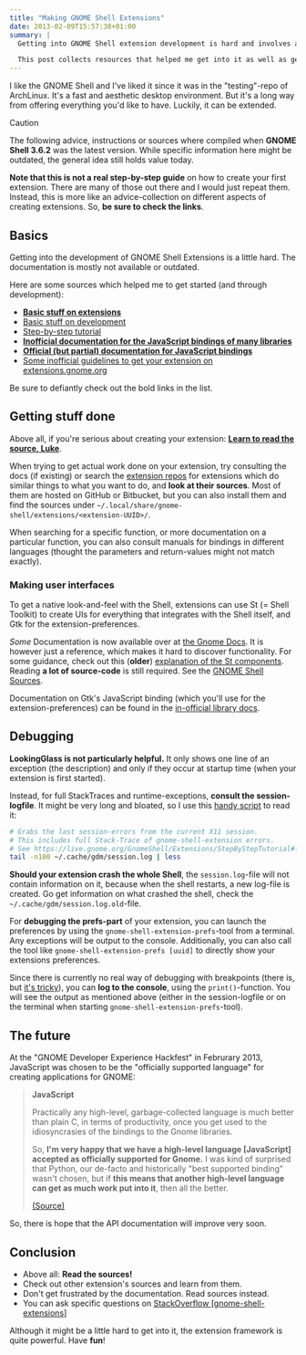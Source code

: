 ```yaml
---
title: "Making GNOME Shell Extensions"
date: 2013-02-09T15:57:38+01:00
summary: |
  Getting into GNOME Shell extension development is hard and involves a lot of source-code reading.

  This post collects resources that helped me get into it as well as general advice. It aims to be a jump-off point, rather than a guide.
---
```


I like the GNOME Shell and I've liked it since it was in the "testing"-repo of ArchLinux. It's a fast and aesthetic desktop environment. But it's a long way from offering everything you'd like to have. Luckily, it can be extended.

> [!caution]
> The following advice, instructions or sources where compiled when **GNOME Shell 3.6.2** was the latest version.
> While specific information here might be outdated, the general idea still holds value today.

**Note that this is not a real step-by-step guide** on how to create your first extension. There are many of those out there and I would just repeat them. Instead, this is more like an advice-collection on different aspects of creating extensions. So, **be sure to check the links**.

## Basics

Getting into the development of GNOME Shell Extensions is a little hard. The documentation is mostly not available or outdated.

Here are some sources which helped me to get started (and through development):

* [**Basic stuff on extensions**](https://live.gnome.org/GnomeShell/Extensions)
* [Basic stuff on development](https://live.gnome.org/GnomeShell/Development)
* [Step-by-step tutorial](https://live.gnome.org/GnomeShell/Extensions/StepByStepTutorial)
* [**Inofficial documentation for the JavaScript bindings of many libraries**](https://www.roojs.com/seed/gir-1.2-gtk-3.0/gjs/index.html)
* [**Official (but partial) documentation for JavaScript bindings**](https://gjs-docs.gnome.org/)
* [Some inofficial guidelines to get your extension on extensions.gnome.org](https://blog.mecheye.net/2012/02/requirements-and-tips-for-getting-your-gnome-shell-extension-approved/)

Be sure to defiantly check out the bold links in the list.

## Getting stuff done

Above all, if you're serious about creating your extension: [**Learn to read the source, Luke**](https://www.codinghorror.com/blog/2012/04/learn-to-read-the-source-luke.html).

When trying to get actual work done on your extension, try consulting the docs (if existing) or search the [extension repos](https://extensions.gnome.org) for extensions which do similar things to what you want to do, and **look at their sources**. Most of them are hosted on GitHub or Bitbucket, but you can also install them and find the sources under `~/.local/share/gnome-shell/extensions/<extension-UUID>/`.

When searching for a specific function, or more documentation on a particular function, you can also consult manuals for bindings in different languages (thought the parameters and return-values might not match exactly).

### Making user interfaces

To get a native look-and-feel with the Shell, extensions can use St (= Shell Toolkit) to create UIs for everything that integrates with the Shell itself, and Gtk for the extension-preferences.

_Some_ Documentation is now available over at [the Gnome Docs](https://gjs-docs.gnome.org/st10~1.0_api/). It is however just a reference, which makes it hard to discover functionality. For some guidance, check out this (**older**) [explanation of the St components](https://mathematicalcoffee.blogspot.de/2012/09/gnome-shell-javascript-source.html). Reading **a lot of source-code** is still required. See the [GNOME Shell Sources](https://git.gnome.org/browse/gnome-shell/tree/js).

Documentation on Gtk's JavaScript binding (which you'll use for the extension-preferences) can be found in the [in-official library docs](http://www.roojs.com/seed/gir-1.2-gtk-3.0/gjs/Gtk.html).

## Debugging

**LookingGlass is not particularly helpful.** It only shows one line of an exception (the description) and only if they occur at startup time (when your extension is first started).

Instead, for full StackTraces and runtime-exceptions, **consult the session-logfile**. It might be very long and bloated, so I use this [handy script](https://bitbucket.org/LukasKnuth/backslide/src/561b1dbe542a/session-error.sh) to read it:

```bash
# Grabs the last session-errors from the current X11 session.
# This includes full Stack-Trace of gnome-shell-extension errors.
# See https://live.gnome.org/GnomeShell/Extensions/StepByStepTutorial#lookingGlass
tail -n100 ~/.cache/gdm/session.log | less
```

**Should your extension crash the whole Shell**, the `session.log`-file will not contain information on it, because when the shell restarts, a new log-file is created. Go get information on what crashed the shell, check the `~/.cache/gdm/session.log.old`-file.

For **debugging the prefs-part** of your extension, you can launch the preferences by using the `gnome-shell-extension-prefs`-tool from a terminal. Any exceptions will be output to the console. Additionally, you can also call the tool like `gnome-shell-extension-prefs [uuid]` to directly show your extensions preferences.

Since there is currently no real way of debugging with breakpoints (there is, but [it's tricky](https://live.gnome.org/GnomeShell/Debugging)), you can **log to the console**, using the `print()`-function. You will see the output as mentioned above (either in the session-logfile or on the terminal when starting `gnome-shell-extension-prefs`-tool).

## The future

At the "GNOME Developer Experience Hackfest" in Februrary 2013, JavaScript was chosen to be the "officially supported language" for creating applications for GNOME:

> **JavaScript**
>
> Practically any high-level, garbage-collected language is much better than plain C,
> in terms of productivity, once you get used to the idiosyncrasies of the bindings
> to the Gnome libraries.
>
> So, **I'm very happy that we have a high-level language [JavaScript] accepted as
> officially supported for Gnome.** I was kind of surprised that Python, our de-facto
> and historically "best supported binding" wasn't chosen, but if **this means that
> another high-level language can get as much work put into it**, then all the better.
>
> [(Source)](https://people.gnome.org/~federico/news-2013-02.html#dx-hackfest)

So, there is hope that the API documentation will improve very soon.

## Conclusion

* Above all: **Read the sources!**
* Check out other extension's sources and learn from them.
* Don't get frustrated by the documentation. Read sources instead.
* You can ask specific questions on [StackOverflow [gnome-shell-extensions]](https://stackoverflow.com/questions/tagged/gnome-shell-extensions)

Although it might be a little hard to get into it, the extension framework is quite powerful. Have **fun**!
